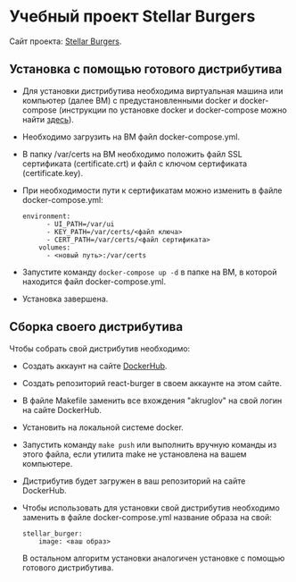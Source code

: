 # Учебный проект Stellar Burgers

Сайт проекта: [Stellar Burgers](https://akruglov.tech).

## Установка с помощью готового дистрибутива

* Для установки дистрибутива необходима виртуальная машина или компьютер (далее ВМ) с предустановленными docker и docker-compose
  (инструкции по установке docker и docker-compose можно найти [здесь](https://docs.docker.com/get-docker/)).
* Необходимо загрузить на ВМ файл docker-compose.yml.
* В папку /var/certs на ВМ необходимо положить файл SSL сертификата (certificate.crt) и
  файл с ключом сертификата (certificate.key).
* При необходимости пути к сертификатам можно изменить в файле docker-compose.yml:

    ```
    environment:
          - UI_PATH=/var/ui
          - KEY_PATH=/var/certs/<файл ключа>
          - CERT_PATH=/var/certs/<файл сертификата>
        volumes:
          - <новый путь>:/var/certs
    ```

* Запустите команду `docker-compose up -d`  в папке на ВМ, в которой находится файл docker-compose.yml.
* Установка завершена.

## Сборка своего дистрибутива

Чтобы собрать свой дистрибутив необходимо:

* Создать аккаунт на сайте [DockerHub](https://hub.docker.com).
* Создать репозиторий react-burger в своем аккаунте на этом сайте.
* В файле Makefile заменить все вхождения "akruglov" на свой логин на сайте DockerHub.
* Установить на локальной системе docker.
* Запустить команду `make push` или выполнить вручную команды из этого файла, если утилита
  make не установлена на вашем компьютере.
* Дистрибутив будет загружен в ваш репозиторий на сайте DockerHub.
* Чтобы использовать для установки свой дистрибутив необходимо заменить в файле
  docker-compose.yml название образа на свой:

    ```
    stellar_burger:
        image: <ваш образ>
    ```
    В остальном алгоритм установки аналогичен установке с помощью готового дистрибутива.
